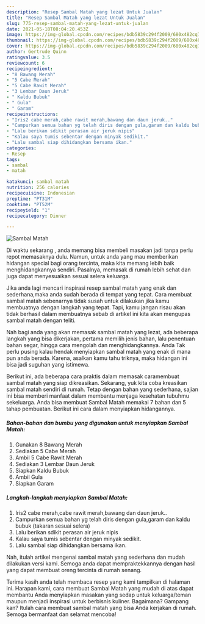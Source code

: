 ```yaml
---
description: "Resep Sambal Matah yang lezat Untuk Jualan"
title: "Resep Sambal Matah yang lezat Untuk Jualan"
slug: 775-resep-sambal-matah-yang-lezat-untuk-jualan
date: 2021-05-18T08:04:20.453Z
image: https://img-global.cpcdn.com/recipes/bdb5839c294f2009/680x482cq70/sambal-matah-foto-resep-utama.jpg
thumbnail: https://img-global.cpcdn.com/recipes/bdb5839c294f2009/680x482cq70/sambal-matah-foto-resep-utama.jpg
cover: https://img-global.cpcdn.com/recipes/bdb5839c294f2009/680x482cq70/sambal-matah-foto-resep-utama.jpg
author: Gertrude Quinn
ratingvalue: 3.5
reviewcount: 6
recipeingredient:
- "8 Bawang Merah"
- "5 Cabe Merah"
- "5 Cabe Rawit Merah"
- "3 Lembar Daun Jeruk"
- " Kaldu Bubuk"
- " Gula"
- " Garam"
recipeinstructions:
- "Iris2 cabe merah,cabe rawit merah,bawang dan daun jeruk.."
- "Campurkan semua bahan yg telah diris dengan gula,garam dan kaldu bubuk (takaran sesuai selera)"
- "Lalu berikan sdikit perasan air jeruk nipis"
- "Kalau saya tumis sebentar dengan minyak sedikit."
- "Lalu sambal siap dihidangkan bersama ikan."
categories:
- Resep
tags:
- sambal
- matah

katakunci: sambal matah 
nutrition: 256 calories
recipecuisine: Indonesian
preptime: "PT31M"
cooktime: "PT52M"
recipeyield: "1"
recipecategory: Dinner

---
```



![Sambal Matah](https://img-global.cpcdn.com/recipes/bdb5839c294f2009/680x482cq70/sambal-matah-foto-resep-utama.jpg)

Di waktu  sekarang , anda memang bisa membeli masakan jadi tanpa perlu repot memasaknya dulu. Namun, untuk anda yang mau memberikan hidangan special bagi orang tercinta, maka kita memang lebih baik menghidangkannya sendiri. Pasalnya, memasak di rumah lebih sehat dan juga dapat menyesuaikan sesuai selera keluarga.

Jika anda lagi mencari inspirasi resep sambal matah yang enak dan sederhana,maka anda sudah berada di tempat yang tepat. Cara membuat sambal matah  sebenarnya tidak susah untuk dilakukan jika kamu membuatnya dengan langkah yang tepat. Tapi, kamu jangan risau akan tidak berhasil dalam membuatnya 
sebab di artikel ini kita akan mengupas sambal matah dengan teliti.  



Nah bagi anda yang akan memasak sambal matah yang lezat, ada beberapa langkah yang bisa dikerjakan, pertama memilih jenis bahan, lalu penentuan bahan segar, hingga cara mengolah dan menghidangkannya. Anda Tak perlu pusing kalau hendak menyiapkan sambal matah yang enak di mana pun anda berada. Karena, asalkan kamu  tahu triknya, maka hidangan ini bisa jadi suguhan yang istimewa.

Berikut ini, ada beberapa cara praktis  dalam memasak caramembuat sambal matah yang siap dikreasikan. Sekarang, yuk kita coba kreasikan sambal matah sendiri di rumah. Tetap dengan bahan yang sederhana, sajian ini bisa memberi manfaat dalam membantu menjaga kesehatan tubuhmu sekeluarga. Anda bisa membuat Sambal Matah memakai 7 bahan dan 5 tahap pembuatan. Berikut ini cara dalam menyiapkan hidangannya.

<!--inarticleads1-->

##### Bahan-bahan dan bumbu yang digunakan untuk menyiapkan Sambal Matah:

1. Gunakan 8 Bawang Merah
1. Sediakan 5 Cabe Merah
1. Ambil 5 Cabe Rawit Merah
1. Sediakan 3 Lembar Daun Jeruk
1. Siapkan  Kaldu Bubuk
1. Ambil  Gula
1. Siapkan  Garam




<!--inarticleads2-->

##### Langkah-langkah menyiapkan Sambal Matah:

1. Iris2 cabe merah,cabe rawit merah,bawang dan daun jeruk..
1. Campurkan semua bahan yg telah diris dengan gula,garam dan kaldu bubuk (takaran sesuai selera)
1. Lalu berikan sdikit perasan air jeruk nipis
1. Kalau saya tumis sebentar dengan minyak sedikit.
1. Lalu sambal siap dihidangkan bersama ikan.




Nah, itulah artikel mengenai  sambal matah  yang sederhana dan mudah dilakukan versi kami. Semoga anda dapat mempraktekkannya dengan hasil yang dapat membuat oreng tercinta di rumah senang. 

Terima kasih anda telah membaca resep yang kami tampilkan di halaman ini. Harapan kami, cara membuat  Sambal Matah yang mudah di atas dapat membantu Anda menyiapkan masakan yang sedap untuk keluarga/teman maupun menjadi inspirasi untuk berbisnis kuliner. Bagaimana? Gampang kan? Itulah cara membuat sambal matah yang bisa Anda kerjakan di rumah. Semoga bermanfaat dan selamat mencoba!

